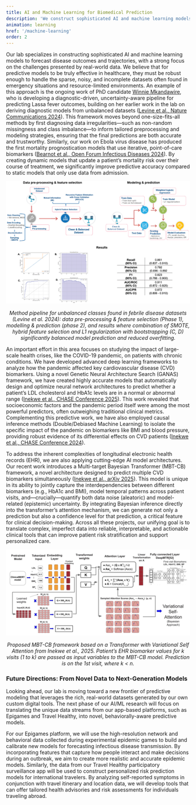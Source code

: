 ```yaml
---
title: AI and Machine Learning for Biomedical Prediction 
description: 'We construct sophisticated AI and machine learning models to forecast disease outcomes and epidemic trajectories with greater accuracy and fairness. A central tenet of our work is the reliance on properly collected and curated real-world datasets, which helps to minimize the biases often present in conventional models. Our research includes developing models for disease diagnostics and prognostics, as well as creating agent-based and behaviorally-aware simulations to predict epidemic spread in heterogeneous populations, ultimately informing more effective and equitable public health strategies.'
animation: learning
href: '/machine-learning'
order: 2
---
```


Our lab specializes in constructing sophisticated AI and machine learning models to forecast disease outcomes and trajectories, with a strong focus on the challenges presented by real-world data. We believe that for predictive models to be truly effective in healthcare, they must be robust enough to handle the sparse, noisy, and incomplete datasets often found in emergency situations and resource-limited environments. An example of this approach is the ongoing work of PhD candidate <a href="https://www.umassmed.edu/news/news-archives/2025/03/phd-candidate-winnie-mkandawire-impacted-by-grief-and-driven-by-hope-studies-disease-outbreak-modeling" target="_blank"> Winnie Mkandawire</a>, who is developing a diagnostic-driven, uncertainty-aware pipeline for predicting Lassa fever outcomes, building on her earlier work in the lab on deriving diagnostic models from unbalanced datasets (<a href="https://www.nature.com/articles/s41467-024-44800-7" target="_blank">Levine et al., Nature Communications 2024</a>). This framework moves beyond one-size-fits-all methods by first diagnosing data irregularities—such as non-random missingness and class imbalance—to inform tailored preprocessing and modeling strategies, ensuring that the final predictions are both accurate and trustworthy. Similarly, our work on Ebola virus disease has produced the first mortality prognostication models that use iterative, point-of-care biomarkers (<a href="https://academic.oup.com/ofid/article/11/2/ofad689/7511899" target="_blank">Bearnot et al., Open Forum Infectious Diseases 2024</a>). By creating dynamic models that update a patient’s mortality risk over their course of treatment, we significantly improve predictive accuracy compared to static models that only use data from admission.

![Unbalanced data pipeline](./unbalanced-data-pipeline.jpg)
*<p style="text-align: center;">Method pipeline for unbalanced classes found in febrile disease datasets (Levine et al. 2024): data pre-processing & feature selection (Phase 1), modelling & prediction (phase 2), and results where combination of SMOTE, hybrid feature selection and L1 regularization with bootstrapping (C, D) significantly balanced model prediction and reduced overfitting.</p>*

An important effort in this area focuses on studying the impact of large-scale health crises, like the COVID-19 pandemic, on patients with chronic conditions. We have developed advanced deep learning frameworks to analyze how the pandemic affected key cardiovascular disease (CVD) biomarkers. Using a novel Genetic Neural Architecture Search (GANAS) framework, we have created highly accurate models that automatically design and optimize neural network architectures to predict whether a patient’s LDL cholesterol and HbA1c levels are in a normal or abnormal range (<a href="https://ieeexplore.ieee.org/document/11121123" target="_blank">Inekwe et al., CHASE Conference 2025</a>). This work revealed that socioeconomic factors and the pandemic period itself were among the most powerful predictors, often outweighing traditional clinical metrics. Complementing this predictive work, we have also employed causal inference methods (Double/Debiased Machine Learning) to isolate the specific impact of the pandemic on biomarkers like BMI and blood pressure, providing robust evidence of its differential effects on CVD patients (<a href="https://ieeexplore.ieee.org/document/10614425" target="_blank">Inekwe et al., CHASE Conference 2024</a>).

To address the inherent complexities of longitudinal electronic health records (EHR), we are also applying cutting-edge AI model architectures. Our recent work introduces a Multi-target Bayesian Transformer (MBT-CB) framework, a novel architecture designed to predict multiple CVD biomarkers simultaneously (<a href="https://arxiv.org/abs/2509.01794" target="_blank">Inekwe et al., arXiv 2025</a>). This model is unique in its ability to jointly capture the interdependencies between different biomarkers (e.g., HbA1c and BMI), model temporal patterns across patient visits, and—crucially—quantify both data noise (aleatoric) and model-related (epistemic) uncertainty. By integrating Bayesian inference directly into the transformer’s attention mechanism, we can generate not only a prediction but also a confidence level for that prediction, a critical feature for clinical decision-making. Across all these projects, our unifying goal is to translate complex, imperfect data into reliable, interpretable, and actionable clinical tools that can improve patient risk stratification and support personalized care.

![MBT-CB framework](./mbt-ct-framework.jpg)
*<p style="text-align: center;">Proposed MBT-CB framework based on a Transformer with Variational Self Attention from Inekwe et al., 2025. Patient’s EHR biomarker values for k visits (1 to k) are passed as input variables to the MBT-CB model. Prediction is on the 1st visit, where k < n.</p>*

### Future Directions: From Novel Data to Next-Generation Models

Looking ahead, our lab is moving toward a new frontier of predictive modeling that leverages the rich, real-world datasets generated by our own custom digital tools. The next phase of our AI/ML research will focus on translating the unique data streams from our app-based platforms, such as Epigames and Travel Healthy, into novel, behaviorally-aware predictive models.

For our Epigames platform, we will use the high-resolution network and behavioral data collected during experimental epidemic games to build and calibrate new models for forecasting infectious disease transmission. By incorporating features that capture how people interact and make decisions during an outbreak, we aim to create more realistic and accurate epidemic models. Similarly, the data from our Travel Healthy participatory surveillance app will be used to construct personalized risk prediction models for international travelers. By analyzing self-reported symptoms in conjunction with travel itinerary and location data, we will develop tools that can offer tailored health advisories and risk assessments for individuals traveling abroad.












